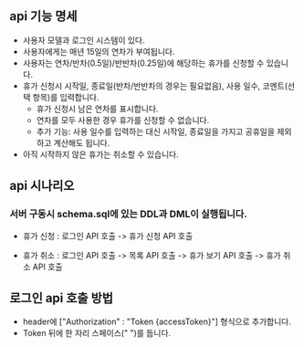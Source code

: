 ## api 기능 명세
* 사용자 모델과 로그인 시스템이 있다.
* 사용자에게는 매년 15일의 연차가 부여됩니다.
* 사용자는 연차/반차(0.5일)/반반차(0.25일)에 해당하는 휴가를 신청할 수 있습니다.
* 휴가 신청시 시작일, 종료일(반차/반반차의 경우는 필요없음), 사용 일수, 코멘트(선택 항목)를 입력합니다.
    * 휴가 신청시 남은 연차를 표시합니다.
    * 연차를 모두 사용한 경우 휴가를 신청할 수 없습니다.
    * 추가 기능: 사용 일수를 입력하는 대신 시작일, 종료일을 가지고 공휴일을 제외하고 계산해도 됩니다.
* 아직 시작하지 않은 휴가는 취소할 수 있습니다.

## api 시나리오

### 서버 구동시 schema.sql에 있는 DDL과 DML이 실행됩니다.

* 휴가 신청 : 로그인 API 호출 -> 휴가 신청 API 호출
  

* 휴가 취소 : 로그인 API 호출 -> 목록 API 호출 -> 휴가 보기 API 호출 -> 휴가 취소 API 호출

## 로그인 api 호출 방법
* header에 ["Authorization" : "Token {accessToken}"] 형식으로 추가합니다.
* Token 뒤에 한 자리 스페이스(" ")를 둡니다.

